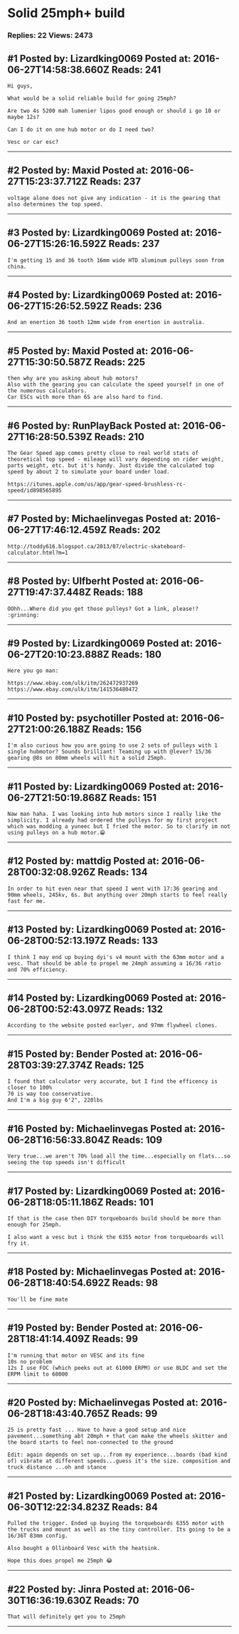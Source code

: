 # Solid 25mph+ build

### Replies: 22 Views: 2473

## \#1 Posted by: Lizardking0069 Posted at: 2016-06-27T14:58:38.660Z Reads: 241

```
Hi guys,

What would be a solid reliable build for going 25mph? 

Are two 4s 5200 mah lumenier lipos good enough or should i go 10 or maybe 12s? 

Can I do it on one hub motor or do I need two?

Vesc or car esc?
```

---
## \#2 Posted by: Maxid Posted at: 2016-06-27T15:23:37.712Z Reads: 237

```
voltage alone does not give any indication - it is the gearing that also determines the top speed.
```

---
## \#3 Posted by: Lizardking0069 Posted at: 2016-06-27T15:26:16.592Z Reads: 237

```
I'm getting 15 and 36 tooth 16mm wide HTD aluminum pulleys soon from china.
```

---
## \#4 Posted by: Lizardking0069 Posted at: 2016-06-27T15:26:52.592Z Reads: 236

```
And an enertion 36 tooth 12mm wide from enertion in australia.
```

---
## \#5 Posted by: Maxid Posted at: 2016-06-27T15:30:50.587Z Reads: 225

```
then why are you asking about hub motors?
Also with the gearing you can calculate the speed yourself in one of the numerous calculators.
Car ESCs with more than 6S are also hard to find.
```

---
## \#6 Posted by: RunPlayBack Posted at: 2016-06-27T16:28:50.539Z Reads: 210

```
The Gear Speed app comes pretty close to real world stats of theoretical top speed - mileage will vary depending on rider weight, parts weight, etc. but it's handy. Just divide the calculated top speed by about 2 to simulate your board under load.

https://itunes.apple.com/us/app/gear-speed-brushless-rc-speed/id898565895
```

---
## \#7 Posted by: Michaelinvegas Posted at: 2016-06-27T17:46:12.459Z Reads: 202

```
http://toddy616.blogspot.ca/2013/07/electric-skateboard-calculator.html?m=1
```

---
## \#8 Posted by: Ulfberht Posted at: 2016-06-27T19:47:37.448Z Reads: 188

```
OOhh...Where did you get those pulleys? Got a link, please!? :grinning:
```

---
## \#9 Posted by: Lizardking0069 Posted at: 2016-06-27T20:10:23.888Z Reads: 180

```
Here you go man:

https://www.ebay.com/ulk/itm/262472937269 
https://www.ebay.com/ulk/itm/141536480472
```

---
## \#10 Posted by: psychotiller Posted at: 2016-06-27T21:00:26.188Z Reads: 156

```
I'm also curious how you are going to use 2 sets of pulleys with 1 single hubmotor? Sounds brilliant! Teaming up with @lever? 15/36 gearing @8s on 80mm wheels will hit a solid 25mph.
```

---
## \#11 Posted by: Lizardking0069 Posted at: 2016-06-27T21:50:19.868Z Reads: 151

```
Naw man haha. I was looking into hub motors since I really like the simplicity. I already had ordered the pulleys for my first project which was modding a yuneec but I fried the motor. So to clarify im not using pulleys on a hub motor.😁
```

---
## \#12 Posted by: mattdig Posted at: 2016-06-28T00:32:08.926Z Reads: 134

```
In order to hit even near that speed I went with 17:36 gearing and 90mm wheels, 245kv, 6s. But anything over 20mph starts to feel really fast for me.
```

---
## \#13 Posted by: Lizardking0069 Posted at: 2016-06-28T00:52:13.197Z Reads: 133

```
I think I may end up buying dyi's v4 mount with the 63mm motor and a vesc. That should be able to propel me 24mph assuming a 16/36 ratio and 70% efficiency.
```

---
## \#14 Posted by: Lizardking0069 Posted at: 2016-06-28T00:52:43.097Z Reads: 132

```
According to the website posted earlyer, and 97mm flywheel clones.
```

---
## \#15 Posted by: Bender Posted at: 2016-06-28T03:39:27.374Z Reads: 125

```
I found that calculator very accurate, but I find the efficency is closer to 100%
70 is way too conservative.
And I'm a big guy 6'2", 220lbs
```

---
## \#16 Posted by: Michaelinvegas Posted at: 2016-06-28T16:56:33.804Z Reads: 109

```
Very true...we aren't 70% load all the time...especially on flats...so seeing the top speeds isn't difficult
```

---
## \#17 Posted by: Lizardking0069 Posted at: 2016-06-28T18:05:11.186Z Reads: 101

```
If that is the case then DIY torqueboards build should be more than enough for 25mph.

I also want a vesc but i think the 6355 motor from torqueboards will fry it.
```

---
## \#18 Posted by: Michaelinvegas Posted at: 2016-06-28T18:40:54.692Z Reads: 98

```
You'll be fine mate
```

---
## \#19 Posted by: Bender Posted at: 2016-06-28T18:41:14.409Z Reads: 99

```
I'm running that motor on VESC and its fine
10s no problem
12s I use FOC (which peeks out at 61000 ERPM) or use BLDC and set the ERPM limit to 60000
```

---
## \#20 Posted by: Michaelinvegas Posted at: 2016-06-28T18:43:40.765Z Reads: 99

```
25 is pretty fast ... Have to have a good setup and nice pavement...something abt 20mph + that can make the wheels skitter and the board starts to feel non-connected to the ground

Edit: again depends on set up...from my experience...boards (bad kind of) vibrate at different speeds...guess it's the size. composition and truck distance ...oh and stance
```

---
## \#21 Posted by: Lizardking0069 Posted at: 2016-06-30T12:22:34.823Z Reads: 84

```
Pulled the trigger. Ended up buying the torqueboards 6355 motor with the trucks and mount as well as the tiny controller. Its going to be a 16/36T 83mm config.

Also bought a Ollinboard Vesc with the heatsink.

Hope this does propel me 25mph 😂
```

---
## \#22 Posted by: Jinra Posted at: 2016-06-30T16:36:19.630Z Reads: 70

```
That will definitely get you to 25mph
```

---
